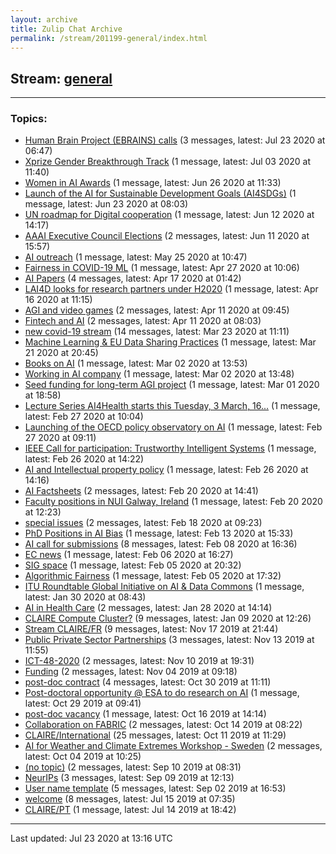 ```yaml
---
layout: archive
title: Zulip Chat Archive
permalink: /stream/201199-general/index.html
---
```


## Stream: [general](https://claire4ai.github.io/archive/stream/201199-general/index.html)
---

### Topics:

* [Human Brain Project (EBRAINS) calls](topic/Human.20Brain.20Project.20(EBRAINS).20calls.html) (3 messages, latest: Jul 23 2020 at 06:47)
* [Xprize Gender Breakthrough Track](topic/Xprize.20Gender.20Breakthrough.20Track.html) (1 message, latest: Jul 03 2020 at 11:40)
* [Women in AI Awards](topic/Women.20in.20AI.20Awards.html) (1 message, latest: Jun 26 2020 at 11:33)
* [Launch of the AI for Sustainable Development Goals (AI4SDGs)](topic/Launch.20of.20the.20AI.20for.20Sustainable.20Development.20Goals.20(AI4SDGs).html) (1 message, latest: Jun 23 2020 at 08:03)
* [UN roadmap for Digital cooperation](topic/UN.20roadmap.20for.20Digital.20cooperation.html) (1 message, latest: Jun 12 2020 at 14:17)
* [AAAI Executive Council Elections](topic/AAAI.20Executive.20Council.20Elections.html) (2 messages, latest: Jun 11 2020 at 15:57)
* [AI outreach](topic/AI.20outreach.html) (1 message, latest: May 25 2020 at 10:47)
* [Fairness in COVID-19 ML](topic/Fairness.20in.20COVID-19.20ML.html) (1 message, latest: Apr 27 2020 at 10:06)
* [AI Papers](topic/AI.20Papers.html) (4 messages, latest: Apr 17 2020 at 01:42)
* [LAI4D looks for research partners under H2020](topic/LAI4D.20looks.20for.20research.20partners.20under.20H2020.html) (1 message, latest: Apr 16 2020 at 11:15)
* [AGI and video games](topic/AGI.20and.20video.20games.html) (2 messages, latest: Apr 11 2020 at 09:45)
* [Fintech and AI](topic/Fintech.20and.20AI.html) (2 messages, latest: Apr 11 2020 at 08:03)
* [new covid-19 stream](topic/new.20covid-19.20stream.html) (14 messages, latest: Mar 23 2020 at 11:11)
* [Machine Learning & EU Data Sharing Practices](topic/Machine.20Learning.20.26.20EU.20Data.20Sharing.20Practices.html) (1 message, latest: Mar 21 2020 at 20:45)
* [Books on AI](topic/Books.20on.20AI.html) (1 message, latest: Mar 02 2020 at 13:53)
* [Working in AI company](topic/Working.20in.20AI.20company.html) (1 message, latest: Mar 02 2020 at 13:48)
* [Seed funding for long-term AGI project](topic/Seed.20funding.20for.20long-term.20AGI.20project.html) (1 message, latest: Mar 01 2020 at 18:58)
* [Lecture Series AI4Health starts this Tuesday, 3 March, 16...](topic/Lecture.20Series.20AI4Health.20starts.20this.20Tuesday.2C.203.20March.2C.2016.2E.2E.2E.html) (1 message, latest: Feb 27 2020 at 10:04)
* [Launching of the OECD policy observatory on AI](topic/Launching.20of.20the.20OECD.20policy.20observatory.20on.20AI.html) (1 message, latest: Feb 27 2020 at 09:11)
* [IEEE Call for participation: Trustworthy Intelligent Systems](topic/IEEE.20Call.20for.20participation.3A.20Trustworthy.20Intelligent.20Systems.html) (1 message, latest: Feb 26 2020 at 14:22)
* [AI and Intellectual property policy](topic/AI.20and.20Intellectual.20property.20policy.html) (1 message, latest: Feb 26 2020 at 14:16)
* [AI Factsheets](topic/AI.20Factsheets.html) (2 messages, latest: Feb 20 2020 at 14:41)
* [Faculty positions in NUI Galway, Ireland](topic/Faculty.20positions.20in.20NUI.20Galway.2C.20Ireland.html) (1 message, latest: Feb 20 2020 at 12:23)
* [special issues](topic/special.20issues.html) (2 messages, latest: Feb 18 2020 at 09:23)
* [PhD Positions in AI Bias](topic/PhD.20Positions.20in.20AI.20Bias.html) (1 message, latest: Feb 13 2020 at 15:33)
* [AI call for submissions](topic/AI.20call.20for.20submissions.html) (8 messages, latest: Feb 08 2020 at 16:36)
* [EC news](topic/EC.20news.html) (1 message, latest: Feb 06 2020 at 16:27)
* [SIG space](topic/SIG.20space.html) (1 message, latest: Feb 05 2020 at 20:32)
* [Algorithmic Fairness](topic/Algorithmic.20Fairness.html) (1 message, latest: Feb 05 2020 at 17:32)
* [ITU Roundtable Global Initiative on AI & Data Commons](topic/ITU.20Roundtable.20Global.20Initiative.20on.20AI.20.26.20Data.20Commons.html) (1 message, latest: Jan 30 2020 at 08:43)
* [AI in Health Care](topic/AI.20in.20Health.20Care.html) (2 messages, latest: Jan 28 2020 at 14:14)
* [CLAIRE Compute Cluster?](topic/CLAIRE.20Compute.20Cluster.3F.html) (9 messages, latest: Jan 09 2020 at 12:26)
* [Stream CLAIRE/FR](topic/Stream.20CLAIRE.2FFR.html) (9 messages, latest: Nov 17 2019 at 21:44)
* [Public Private Sector Partnerships](topic/Public.20Private.20Sector.20Partnerships.html) (3 messages, latest: Nov 13 2019 at 11:55)
* [ICT-48-2020](topic/ICT-48-2020.html) (2 messages, latest: Nov 10 2019 at 19:31)
* [Funding](topic/Funding.html) (2 messages, latest: Nov 04 2019 at 09:18)
* [post-doc contract](topic/post-doc.20contract.html) (4 messages, latest: Oct 30 2019 at 11:11)
* [Post-doctoral opportunity @ ESA to do research  on AI](topic/Post-doctoral.20opportunity.20.40.20ESA.20to.20do.20research.20.20on.20AI.html) (1 message, latest: Oct 29 2019 at 09:41)
* [post-doc vacancy](topic/post-doc.20vacancy.html) (1 message, latest: Oct 16 2019 at 14:14)
* [Collaboration on FABRIC](topic/Collaboration.20on.20FABRIC.html) (2 messages, latest: Oct 14 2019 at 08:22)
* [CLAIRE/International](topic/CLAIRE.2FInternational.html) (25 messages, latest: Oct 11 2019 at 11:29)
* [AI for Weather and Climate Extremes Workshop - Sweden](topic/AI.20for.20Weather.20and.20Climate.20Extremes.20Workshop.20-.20Sweden.html) (2 messages, latest: Oct 04 2019 at 10:25)
* [(no topic)](topic/(no.20topic).html) (2 messages, latest: Sep 10 2019 at 08:31)
* [NeurIPs](topic/NeurIPs.html) (3 messages, latest: Sep 09 2019 at 12:13)
* [User name template](topic/User.20name.20template.html) (5 messages, latest: Sep 02 2019 at 16:53)
* [welcome](topic/welcome.html) (8 messages, latest: Jul 15 2019 at 07:35)
* [CLAIRE/PT](topic/CLAIRE.2FPT.html) (1 message, latest: Jul 14 2019 at 18:42)

<hr><p>Last updated: Jul 23 2020 at 13:16 UTC</p>